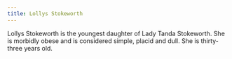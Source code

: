 ```yaml
---
title: Lollys Stokeworth
---
```


Lollys Stokeworth is the youngest daughter of Lady Tanda Stokeworth. She is morbidly obese and is considered simple, placid and dull. She is thirty-three years old. 


